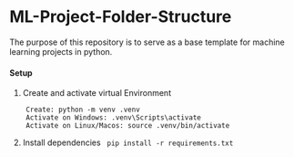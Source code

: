 # ML-Project-Folder-Structure

The purpose of this repository is to serve as a base template for machine learning projects in python.

#### Setup

1. Create and activate virtual Environment

```
    Create: python -m venv .venv
    Activate on Windows: .venv\Scripts\activate
    Activate on Linux/Macos: source .venv/bin/activate
```

2. Install dependencies
   ` pip install -r requirements.txt`
